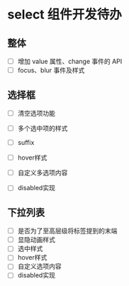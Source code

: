 # select 组件开发待办

## 整体

- [ ] 增加 value 属性、change 事件的 API
- [ ] focus、blur 事件及样式

## 选择框

- [ ] 清空选项功能
- [ ] 多个选中项的样式
- [ ] suffix
- [ ] hover样式
- [ ] 自定义多选项内容
- [ ] disabled实现


## 下拉列表

- [ ] 是否为了至高层级将标签提到<body>的末端
- [ ] 显隐动画样式
- [ ] 选中样式
- [ ] hover样式
- [ ] 自定义选项内容
- [ ] disabled实现
